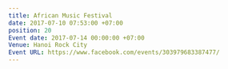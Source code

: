 ```yaml
---
title: African Music Festival
date: 2017-07-10 07:53:00 +07:00
position: 20
Event date: 2017-07-14 00:00:00 +07:00
Venue: Hanoi Rock City
Event URL: https://www.facebook.com/events/303979683387477/
---
```


